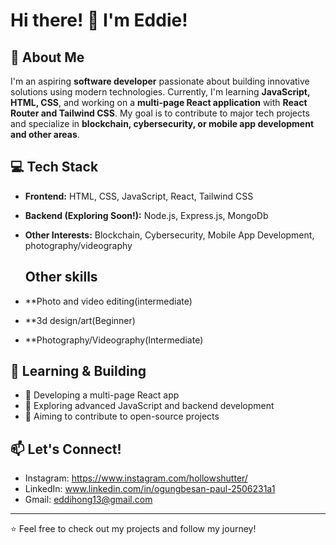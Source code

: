 # Hi there! 👋 I'm Eddie!

## 🚀 About Me

I'm an aspiring **software developer** passionate about building innovative solutions using modern technologies. Currently, I'm learning **JavaScript, HTML, CSS**, and working on a **multi-page React application** with **React Router and Tailwind CSS**. My goal is to contribute to major tech projects and specialize in **blockchain, cybersecurity, or mobile app development and other areas**.

## 💻 Tech Stack

- **Frontend:** HTML, CSS, JavaScript, React, Tailwind CSS
- **Backend (Exploring Soon!):** Node.js, Express.js, MongoDb
- **Other Interests:** Blockchain, Cybersecurity, Mobile App Development, photography/videography
  
  ## Other skills

- **Photo and video editing(intermediate)
- **3d design/art(Beginner)
- **Photography/Videography(Intermediate)
  

## 🌱 Learning & Building

- 🔨 Developing a multi-page React app
- 📖 Exploring advanced JavaScript and backend development
- 🎯 Aiming to contribute to open-source projects

## 📫 Let's Connect!

- Instagram: https://www.instagram.com/hollowshutter/
- LinkedIn: www.linkedin.com/in/ogungbesan-paul-2506231a1
- Gmail: eddihong13@gmail.com

---

⭐️ Feel free to check out my projects and follow my journey!
